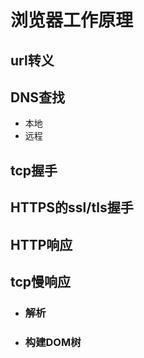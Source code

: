 # 浏览器工作原理

## url转义


## DNS查找
 - 本地
 - 远程

## tcp握手

## HTTPS的ssl/tls握手

## HTTP响应

## tcp慢响应

- ### 解析
- ### 构建DOM树
